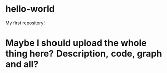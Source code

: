 # hello-world
My first repository!

# Maybe I should upload the whole thing here? Description, code, graph and all?
